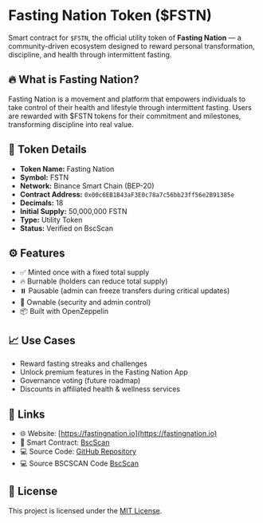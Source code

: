 # Fasting Nation Token ($FSTN)

Smart contract for `$FSTN`, the official utility token of **Fasting Nation** — a community-driven ecosystem designed to reward personal transformation, discipline, and health through intermittent fasting.

## 🔥 What is Fasting Nation?

Fasting Nation is a movement and platform that empowers individuals to take control of their health and lifestyle through intermittent fasting. Users are rewarded with $FSTN tokens for their commitment and milestones, transforming discipline into real value.

## 📜 Token Details

- **Token Name:** Fasting Nation  
- **Symbol:** FSTN  
- **Network:** Binance Smart Chain (BEP-20)  
- **Contract Address:** `0x00c6EB1B43aF3E0c78a7c56bb23ff56e2B91385e`  
- **Decimals:** 18  
- **Initial Supply:** 50,000,000 FSTN  
- **Type:** Utility Token  
- **Status:** Verified on BscScan  

## ⚙️ Features

- ✅ Minted once with a fixed total supply  
- 🔥 Burnable (holders can reduce total supply)  
- ⏸️ Pausable (admin can freeze transfers during critical updates)  
- 🔐 Ownable (security and admin control)  
- 📦 Built with OpenZeppelin  

## 📈 Use Cases

- Reward fasting streaks and challenges  
- Unlock premium features in the Fasting Nation App  
- Governance voting (future roadmap)  
- Discounts in affiliated health & wellness services

## 🔗 Links

- 🌐 Website: [https://fastingnation.io](https://fastingnation.io)
- 📄 Smart Contract: [BscScan](https://bscscan.com/token/0x00c6EB1B43aF3E0c78a7c56bb23ff56e2B91385e)
- 💻 Source Code: [GitHub Repository](https://github.com/TheVicVen/fastingnation-token)
- 💻 Source BSCSCAN Code [BscScan](https://bscscan.com/address/0x00c6EB1B43aF3E0c78a7c56bb23ff56e2B91385e#code)

## 📃 License

This project is licensed under the [MIT License](LICENSE).
